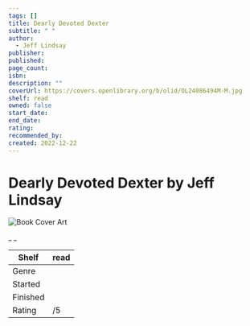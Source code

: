 ```yaml
---
tags: []
title: Dearly Devoted Dexter
subtitle: " "
author:
  - Jeff Lindsay
publisher:
published:
page_count:
isbn:
description: ""
coverUrl: https://covers.openlibrary.org/b/olid/OL24086494M-M.jpg
shelf: read
owned: false
start_date:
end_date:
rating:
recommended_by:
created: 2022-12-22
---
```


# Dearly Devoted Dexter by Jeff Lindsay

![Book Cover Art](https://covers.openlibrary.org/b/olid/OL24086494M-M.jpg)

_ _

| Shelf | read |
| --- | --- |
| Genre |  |
| Started |  |
| Finished |  |
| Rating | /5 |

